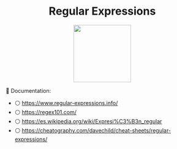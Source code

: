 <div align="center">
  <h1>Regular Expressions</h1>
  <p>
    <img height="150" src="https://d2h1bfu6zrdxog.cloudfront.net/wp-content/uploads/2022/04/coderpad-regex-the-complete-guide.jpg" />
  </p>
</div>


:open_book: Documentation:

- :white_circle: https://www.regular-expressions.info/
- :white_circle: https://regex101.com/
- :white_circle: https://es.wikipedia.org/wiki/Expresi%C3%B3n_regular
- :white_circle: https://cheatography.com/davechild/cheat-sheets/regular-expressions/
